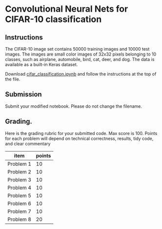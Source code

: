 # Convolutional Neural Nets for CIFAR-10 classification

## Instructions

The CIFAR-10 image set contains 50000 training images and 10000 test images.  The images are small color images of 32x32 pixels belonging to 10 classes, such as airplane, automobile, bird, cat, deer, and dog.  The data is available as a built-in Keras dataset.

Download [cifar_classification.ipynb](cifar10_classification.ipynb) and follow the instructions at the top of the file.


## Submission

Submit your modified notebook.  Please do not change the filename.


## Grading.   

Here is the grading rubric for your submitted code.  Max score is 100.  Points for each problem will depend on technical correctness, results, tidy code, and clear commentary

| item      | points |
|-----------|--------|
| Problem 1 | 10     |
| Problem 2 | 10     |
| Problem 3 | 10     |
| Problem 4 | 10     |
| Problem 5 | 10     |
| Problem 6 | 10     |
| Problem 7 | 10     |
| Problem 8 | 20     |
